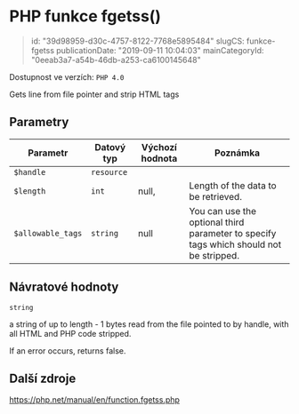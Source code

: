 PHP funkce fgetss()
================================

> id: "39d98959-d30c-4757-8122-7768e5895484"
> slugCS: funkce-fgetss
> publicationDate: "2019-09-11 10:04:03"
> mainCategoryId: "0eeab3a7-a54b-46db-a253-ca6100145648"

Dostupnost ve verzích: `PHP 4.0`

Gets line from file pointer and strip HTML tags


Parametry
--------------

| Parametr | Datový typ | Výchozí hodnota | Poznámka |
|-----|-----|-----|-----|
| `$handle` | `resource` |  |  |
| `$length` | `int` | null, | Length of the data to be retrieved. |
| `$allowable_tags` | `string` | null | You can use the optional third parameter to specify tags which should not be stripped. |


Návratové hodnoty
----------------

`string`

a string of up to length - 1 bytes read from
the file pointed to by handle, with all HTML and PHP
code stripped.
</p>
<p>
If an error occurs, returns false.

Další zdroje
------------

https://php.net/manual/en/function.fgetss.php
